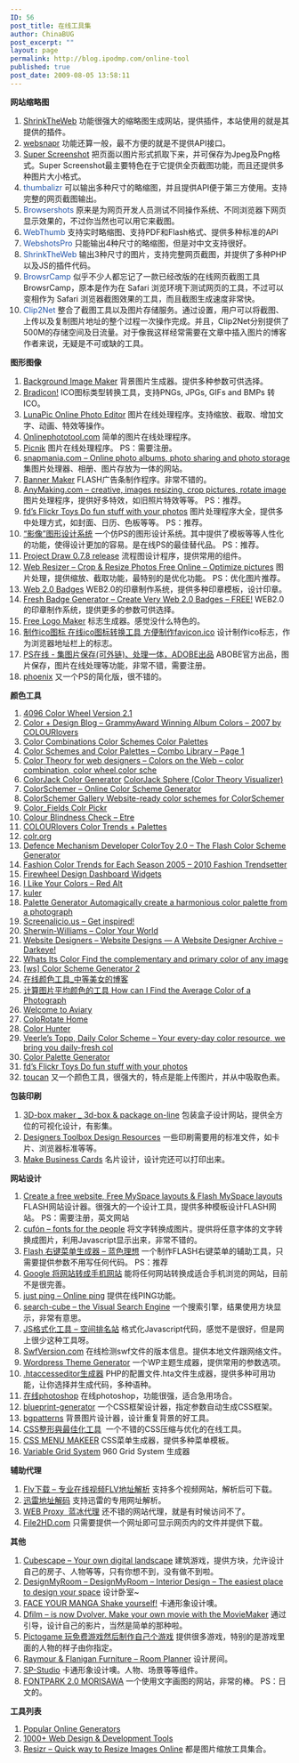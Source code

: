 ```yaml
---
ID: 56
post_title: 在线工具集
author: ChinaBUG
post_excerpt: ""
layout: page
permalink: http://blog.ipodmp.com/online-tool
published: true
post_date: 2009-08-05 13:58:11
---
```

<strong>网站缩略图</strong>
<ol>
	<li><a href="http://www.shrinktheweb.com/" target="_blank">ShrinkTheWeb</a>
功能很强大的缩略图生成网站，提供插件，本站使用的就是其提供的插件。</li>
	<li><a href="http://www.websnapr.com/" target="_blank">websnapr</a>
功能还算一般，最不方便的就是不提供API接口。</li>
	<li><a rel="nofollow" href="http://www.superscreenshot.com" target="_blank">Super Screenshot</a>
把页面以图片形式抓取下来，并可保存为Jpeg及Png格式。Super Screenshot最主要特色在于它提供全页截图功能，而且还提供多种图片大小格式。</li>
	<li><a style="COLOR: #2255aa; TEXT-DECORATION: none" href="http://www.thumbalizr.com/" target="_blank">thumbalizr</a>
可以输出多种尺寸的略缩图，并且提供API便于第三方使用。支持完整的网页截图输出。</li>
	<li><a style="COLOR: #2255aa; TEXT-DECORATION: none" href="http://browsershots.org/" target="_blank">Browsershots</a>
原来是为网页开发人员测试不同操作系统、不同浏览器下网页显示效果的，不过你当然也可以用它来截图。</li>
	<li><a style="COLOR: #2255aa; TEXT-DECORATION: none" href="http://webthumb.bluga.net/" target="_blank">WebThumb</a>
支持实时略缩图、支持PDF和Flash格式、提供多种标准的API</li>
	<li><a style="COLOR: #2255aa; TEXT-DECORATION: none" href="http://www.webshotspro.com/" target="_blank">WebshotsPro</a>
只能输出4种尺寸的略缩图，但是对中文支持很好。</li>
	<li><a style="COLOR: #2255aa; TEXT-DECORATION: none" href="http://www.shrinktheweb.com/" target="_blank">ShrinkTheWeb</a>
输出3种尺寸的图片，支持完整网页截图，并提供了多种PHP以及JS的插件代码。</li>
	<li><a style="COLOR: #2255aa; TEXT-DECORATION: none" rel="nofollow" href="http://www.browsrcamp.com/" target="_blank">BrowsrCamp</a>
似乎不少人都忘记了一款已经改版的在线网页截图工具 BrowsrCamp，原本是作为在 Safari 浏览环境下测试网页的工具，不过可以变相作为 Safari 浏览器截图效果的工具，而且截图生成速度非常快。</li>
	<li><a style="COLOR: #2255aa; TEXT-DECORATION: none" href="http://maitianmayi.cn/archives/clip2net.html" target="_blank">Clip2Net</a>
整合了截图工具以及图片存储服务。通过设置，用户可以将截图、上传以及复制图片地址的整个过程一次操作完成。并且，Clip2Net分别提供了500M的存储空间及日流量。对于像我这样经常需要在文章中插入图片的博客作者来说，无疑是不可或缺的工具。</li>
</ol>
<strong>图形图像</strong>
<ol>
	<li><a href="http://lab.rails2u.com/bgmaker/" target="_blank">Background Image Maker</a>
背景图片生成器。提供多种参数可供选择。</li>
	<li><a href="http://ico.bradleygill.com/simple.php" target="_blank">Bradicon!</a>
ICO图标类型转换工具，支持PNGs, JPGs, GIFs and BMPs 转ICO。</li>
	<li><a href="http://www.lunapic.com/editor/" target="_blank">LunaPic Online Photo Editor</a>
图片在线处理程序。支持缩放、截取、增加文字、动画、特效等操作。</li>
	<li><a href="http://www.onlinephototool.com/" target="_blank">Onlinephototool.com</a>
简单的图片在线处理程序。</li>
	<li><a href="http://www.picnik.com/" target="_blank">Picnik</a>
图片在线处理程序。 PS：需要注册。</li>
	<li><a href="http://www.snapmania.com/" target="_blank">snapmania.com – Online photo albums, photo sharing and photo storage</a>
集图片处理器、相册、图片存放为一体的网站。</li>
	<li><a href="http://www.bannersnack.com/" target="_blank">Banner Maker</a>
FLASH广告条制作程序。非常不错的。</li>
	<li><a href="http://anymaking.com/" target="_blank">AnyMaking.com – creative, images resizing, crop pictures, rotate image</a>
图片处理程序，提供好多特效，如旧照片特效等等。 PS：推荐。</li>
	<li><a href="http://www.bighugelabs.com/flickr/" target="_blank">fd’s Flickr Toys Do fun stuff with your photos</a>
图片处理程序大全，提供多中处理方式，如封面、日历、色板等等。 PS：推荐。</li>
	<li><a href="http://space.flash8.net/fpd/" target="_blank">“影像”图形设计系统</a>
一个仿PS的图形设计系统。其中提供了模板等等人性化的功能，使得设计更加的容易。是在线PS的最佳替代品。 PS：推荐。</li>
	<li><a href="http://draw.labs.autodesk.com/ADDraw/draw.html" target="_blank">Project Draw 0.7.8 release</a>
流程图设计程序，提供常用的组件。</li>
	<li><a href="http://www.webresizer.com/" target="_blank">Web Resizer – Crop &amp; Resize Photos Free Online – Optimize pictures</a>
图片处理，提供缩放、截取功能，最特别的是优化功能。 PS：优化图片推荐。</li>
	<li><a href="http://www.web20badges.com/" target="_blank">Web 2.0 Badges</a>
WEB2.0的印章制作系统，提供多种印章模板，设计印章。</li>
	<li><a href="http://www.freshbadge.com/" target="_blank">Fresh Badge Generator – Create Very Web 2.0 Badges – FREE!</a>
WEB2.0的印章制作系统，提供更多的参数可供选择。</li>
	<li><a href="http://thefreelogomakers.com/" target="_blank">Free Logo Maker</a>
标志生成器。感觉没什么特色的。</li>
	<li><a href="http://www.bitbug.net/" target="_blank">制作ico图标 在线ico图标转换工具 方便制作favicon.ico</a>
设计制作ico标志，作为浏览器地址栏上的标志。</li>
	<li><a href="http://www.photoshop.com/" target="_blank">PS在线 - 集图片保存(可外链)、处理一体，ADOBE出品</a>
ABOBE官方出品，图片保存，图片在线处理等功能，非常不错，需要注册。</li>
	<li><a href="http://aviary.com/tools/phoenix" target="_blank">phoenix</a>
又一个PS的简化版，很不错的。</li>
</ol>
<strong>颜色工具</strong>
<ol>
	<li><a href="http://www.ficml.org/jemimap/style/color/wheel.html?mb5u.com" target="_blank">4096 Color Wheel Version 2.1</a></li>
	<li><a href="http://www.colourlovers.com/blog/2007/04/09/grammy-award-winning-album-colors-2007/" target="_blank">Color + Design Blog – GrammyAward Winning Album Colors – 2007 by COLOURlovers</a></li>
	<li><a href="http://www.colorcombos.com/index.html" target="_blank">Color Combinations Color Schemes Color Palettes</a></li>
	<li><a href="http://www.colorcombos.com/combolibrary.html?color0=FFAEAE&amp;color1=FFEC94&amp;color2=FFF0AA&amp;color3=B0E57C&amp;color4=B4D8E7&amp;color5=56BAEC" target="_blank">Color Schemes and Color Palettes – Combo Library – Page 1</a></li>
	<li><a href="http://www.colorsontheweb.com/" target="_blank">Color Theory for web designers – Colors on the Web – color combination, color wheel,color sche</a></li>
	<li><a href="http://www.colorjack.com/studio/" target="_blank">ColorJack Color Generator</a> <a href="http://www.colorjack.com/sphere/" target="_blank">ColorJack Sphere (Color Theory Visualizer)</a></li>
	<li><a href="http://www.colorschemer.com/online.html" target="_blank">ColorSchemer – Online Color Scheme Generator</a></li>
	<li><a href="http://www.colorschemer.com/schemes/" target="_blank">ColorSchemer Gallery Website-ready color schemes for ColorSchemer</a></li>
	<li><a href="http://www.krazydad.com/colrpickr/" target="_blank">Color_Fields Colr Pickr</a></li>
	<li><a href="http://www.etre.com/tools/colourblindsimulator/" target="_blank">Colour Blindness Check – Etre</a></li>
	<li><a href="http://www.colourlovers.com/" target="_blank">COLOURlovers Color Trends + Palettes</a></li>
	<li><a href="http://www.colr.org/" target="_blank">colr.org</a></li>
	<li><a href="http://www.defencemechanism.com/color/" target="_blank">Defence Mechanism Developer ColorToy 2.0 – The Flash Color Scheme Generator</a></li>
	<li><a href="http://www.fashiontrendsetter.com/content/color_trends.html" target="_blank">Fashion Color Trends for Each Season 2005 – 2010 Fashion Trendsetter</a></li>
	<li><a href="http://www.firewheeldesign.com/widgets/" target="_blank">Firewheel Design Dashboard Widgets</a></li>
	<li><a href="http://redalt.com/Tools/I+Like+Your+Colors" target="_blank">I Like Your Colors – Red Alt</a></li>
	<li><a href="http://kuler.adobe.com/" target="_blank">kuler</a></li>
	<li><a href="http://bighugelabs.com/flickr/colors.php" target="_blank">Palette Generator Automagically create a harmonious color palette from a photograph</a></li>
	<li><a href="http://www.screenalicious.com/" target="_blank">Screenalicio.us – Get inspired!</a></li>
	<li><a href="http://www.sherwin.com/visualizer/" target="_blank">Sherwin-Williams – Color Your World</a></li>
	<li><a href="http://www.dark-i.com/default.html" target="_blank">Website Designers – Website Designs — A Website Designer Archive – Darkeye!</a></li>
	<li><a href="http://whatsitscolor.com/" target="_blank">Whats Its Color Find the complementary and primary color of any image</a></li>
	<li><a href="http://wellstyled.com/tools/colorscheme2/index-en.html" target="_blank">[ws] Color Scheme Generator 2</a></li>
	<li><a href="http://hi.baidu.com/shizai/blog/item/50b4e919e322f679dbb4bd40.html" target="_blank">在线颜色工具_中等美女的博客</a></li>
	<li><a href="http://www.wisegeek.com/how-can-i-find-the-average-color-in-a-photograph.htm" target="_blank">计算图片平均颜色的工具 How can I Find the Average Color of a Photograph</a></li>
	<li><a href="http://aviary.com/home" target="_blank">Welcome to Aviary</a></li>
	<li><a href="http://www.colorotate.org/" target="_blank">ColoRotate Home</a></li>
	<li><a href="http://www.colorhunter.com/" target="_blank">Color Hunter</a></li>
	<li><a href="http://beta.dailycolorscheme.com/" target="_blank">Veerle’s Topp, Daily Color Scheme – Your every-day color resource, we bring you daily-fresh col</a></li>
	<li><a href="http://www.degraeve.com/color-palette/index.php" target="_blank">Color Palette Generator</a></li>
	<li><a href="http://bighugelabs.com/flickr/" target="_blank">fd’s Flickr Toys Do fun stuff with your photos</a></li>
	<li><a href="http://aviary.com/tools/toucan">toucan</a>
又一个颜色工具，很强大的，特点是能上传图片，并从中吸取色素。</li>
</ol>
<strong>包装印刷</strong>
<ol>
	<li><a href="http://www.3d-pack.com/#swf" target="_blank">3D-box maker _ 3d-box &amp; package on-line</a>
包装盒子设计网站，提供全方位的可视化设计，有影集。</li>
	<li><a href="http://www.designerstoolbox.com/designresources/" target="_blank">Designers Toolbox Design Resources</a>
一些印刷需要用的标准文件，如卡片、浏览器标准等等。</li>
	<li><a href="http://businesscardstar.com/" target="_blank">Make Business Cards</a>
名片设计，设计完还可以打印出来。</li>
</ol>
<strong>网站设计</strong>
<ol>
	<li><a href="http://www.wix.com/" target="_blank">Create a free website, Free MySpace layouts &amp; Flash MySpace layouts</a>
FLASH网站设计器。很强大的一个设计工具，提供多种模板设计FLASH网站。 PS：需要注册，英文网站</li>
	<li><a href="http://cufon.shoqolate.com/generate/" target="_blank">cufón – fonts for the people</a>
将文字转换成图片。提供将任意字体的文字转换成图片，利用Javascript显示出来，非常不错的。</li>
	<li><a href="http://www.blueidea.com/tech/multimedia/2006/3362.asp" target="_blank">Flash 右键菜单生成器 – 蓝色理想</a>
一个制作FLASH右键菜单的辅助工具，只需要提供参数不用写任何代码。 PS：推荐</li>
	<li><a href="http://www.google.com/gwt/n" target="_blank">Google 将网站转成手机网站</a>
能将任何网站转换成适合手机浏览的网站，目前不是很完善。</li>
	<li><a href="http://www.just-ping.com/" target="_blank">just ping – Online ping</a>
提供在线PING功能。</li>
	<li><a href="http://www.search-cube.com/" target="_blank">search-cube – the Visual Search Engine</a>
一个搜索引擎，结果使用方块显示，非常有意思。</li>
	<li><a href="http://hi.51try.net/soft/formatjs/" target="_blank">JS格式化工具 – 空间排名站</a>
格式化Javascript代码，感觉不是很好，但是网上很少这种工具呀。</li>
	<li><a href="http://swfversion.com/" target="_blank">SwfVersion.com</a>
在线检测swf文件的版本信息。提供本地文件跟网络文件。</li>
	<li><a href="http://www.yvoschaap.com/wpthemegen/">Wordpress Theme Generator</a>
一个WP主题生成器，提供常用的参数选项。</li>
	<li><a href="http://htaccesseditor.com/sc.shtml">.htaccesseditor生成器</a>
PHP的配置文件.hta文件生成器，提供多种可用功能，让你选择并生成代码，多种语种。</li>
	<li><a href="http://www.paopaoniu.com/photoshop/">在线photoshop</a>
在线photoshop，功能很强，适合急用场合。</li>
	<li><a href="http://kematzy.com/blueprint-generator/">blueprint-generator</a>
一个CSS框架设计器，指定参数自动生成CSS框架。</li>
	<li><a href="http://bgpatterns.com/">bgpatterns</a>
背景图片设计器，设计重复背景的好工具。</li>
	<li><a href="http://floele.flyspray.org/csstidy//css_optimiser.php">CSS整形與最佳化工具</a>
 一个不错的CSS压缩与优化的在线工具。</li>
	<li><a href="http://www.cssmenumaker.com" target="_blank">CSS MENU MAKEER</a>
CSS菜单生成器，提供多种菜单模板。</li>
	<li><a href="http://www.spry-soft.com/grids/" target="_blank">Variable Grid System</a>
960 Grid System 生成器</li>
</ol>
<strong>辅助代理</strong>
<ol>
	<li><a href="http://www.flvxz.com/" target="_blank">Flv下载 – 专业在线视频FLV地址解析</a>
支持多个视频网站，解析后可下载。</li>
	<li><a href="http://xl.zg99.com/JM.asp" target="_blank">迅雷地址解码</a>
支持迅雷的专用网址解析。</li>
	<li><a href="http://ww.1mu.us/" target="_blank">WEB Proxy  蓝冰代理</a>
还不错的网站代理，就是有时候访问不了。</li>
	<li><a href="http://file2hd.com/" target="_blank">File2HD.com</a>
只需要提供一个网址即可显示网页内的文件并提供下载。</li>
</ol>
<strong>其他</strong>
<ol>
	<li><a href="http://www.themaninblue.com/experiment/Cubescape/index.php" target="_blank">Cubescape – Your own digital landscape</a>
建筑游戏，提供方块，允许设计自己的房子、人物等等，只有你想不到，没有做不到啦。</li>
	<li><a href="http://www.designmyroom.com/" target="_blank">DesignMyRoom – DesignMyRoom – Interior Design – The easiest place to design your space</a>
设计卧室~</li>
	<li><a href="http://www.faceyourmanga.com/welcome.htm" target="_blank">FACE YOUR MANGA Shake yourself!</a>
卡通形象设计噢。</li>
	<li><a href="http://www.dfilm.com/live/moviemaker.html" target="_blank">Dfilm – is now Dvolver. Make your own movie with the MovieMaker</a>
通过引导，设计自己的影片，当然是简单的那种啦。</li>
	<li><a href="http://www.pictogame.com/" target="_blank">Pictogame 玩免费游戏然后制作自己个游戏</a>
提供很多游戏，特别的是游戏里面的人物的样子由你指定。</li>
	<li><a href="http://www.raymourflanigan.com/room_planner/" target="_blank">Raymour &amp; Flanigan Furniture – Room Planner</a>
设计房间。</li>
	<li><a href="http://sp-studio.de/" target="_blank">SP-Studio</a>
卡通形象设计噢。人物、场景等等组件。</li>
	<li><a href="http://fontpark.morisawa.co.jp/" target="_blank">FONTPARK 2.0 MORISAWA</a>
一个使用文字画图的网站，非常的棒。 PS：日文的。</li>
</ol>
<strong>工具列表</strong>
<ol>
	<li><a href="http://techmagazine.ws/online-generators/" target="_blank">Popular Online Generators</a></li>
	<li><a href="http://www.allwebdesignresources.com/webdesignblogs/graphics/1000-web-design-development-tools-that-you-cant-live-&lt;/p&gt;&lt;p&gt;without/" target="_blank">1000+ Web Design &amp; Development Tools</a></li>
	<li><a href="http://www.makeuseof.com/tag/resizr-quick-way-to-resize-images/" target="_blank">Resizr – Quick way to Resize Images Online</a>
都是图片缩放工具集合。</li>
</ol>